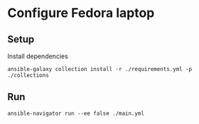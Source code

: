 # Configure Fedora laptop

## Setup

Install dependencies

`ansible-galaxy collection install -r ./requirements.yml -p ./collections`

## Run
`ansible-navigator run --ee false ./main.yml`

